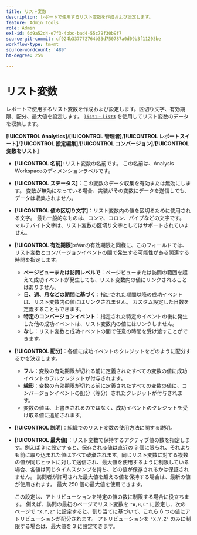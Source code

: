 ```yaml
---
title: リスト変数
description: レポートで使用するリスト変数を作成および設定します。
feature: Admin Tools
role: Admin
exl-id: 6d9a52d4-e7f3-4bbc-bad4-55c79f30b9f7
source-git-commit: cf924b337772764b33d750787a0d09b3f11203be
workflow-type: tm+mt
source-wordcount: '489'
ht-degree: 25%

---
```


# リスト変数

レポートで使用するリスト変数を作成および設定します。区切り文字、有効期限、配分、最大値を設定します。 [`list1` - `list3`](/help/implement/vars/page-vars/list.md) を使用してリスト変数のデータを収集します。

**[!UICONTROL Analytics]**/**[!UICONTROL 管理者]**/**[!UICONTROL レポートスイート]**/**[!UICONTROL 設定編集]**/**[!UICONTROL コンバージョン]**/**[!UICONTROL 変数をリスト]**

* **[!UICONTROL 名前]**: リスト変数の名前です。 この名前は、Analysis Workspaceのディメンションラベルです。

* **[!UICONTROL ステータス]**：この変数のデータ収集を有効または無効にします。 変数が無効になっている場合、実装がその変数にデータを送信しても、データは収集されません。

* **[!UICONTROL 値の区切り文字]**：リスト変数内の値を区切るために使用される文字。 最も一般的なものは、コンマ、コロン、パイプなどの文字です。 マルチバイト文字は、リスト変数の区切り文字としてはサポートされていません。

* **[!UICONTROL 有効期限]**:eVarの有効期限と同様に、このフィールドでは、リスト変数とコンバージョンイベントの間で発生する可能性がある関連する時間を指定します。
   * **ページビューまたは訪問レベルで**：ページビューまたは訪問の範囲を超えて成功イベントが発生しても、リスト変数内の値にリンクされることはありません。
   * **日、週、月などの期間に基づく**：指定された期間以降の成功イベントは、リスト変数内の値にはリンクされません。 カスタム設定した日数を定義することもできます。
   * **特定のコンバージョンイベント**：指定された特定のイベントの後に発生した他の成功イベントは、リスト変数内の値にはリンクしません。
   * **なし**：リスト変数と成功イベントの間で任意の時間を受け渡すことができます。

* **[!UICONTROL 配分]**：各値に成功イベントのクレジットをどのように配分するかを決定します。
   * **フル**：変数の有効期限が切れる前に定義されたすべての変数の値に成功イベントのフルクレジットが付与されます。
   * **線形**：変数の有効期限が切れる前に定義されたすべての変数の値に、コンバージョンイベントの配分（等分）されたクレジットが付与されます。
   * 変数の値は、上書きされるのではなく、成功イベントのクレジットを受け取る値に追加されます。

* **[!UICONTROL 説明]**：組織でのリスト変数の使用方法に関する説明。

* **[!UICONTROL 最大値]**：リスト変数で保持するアクティブ値の数を指定します。例えば 3 に設定すると、保存される値は直近の 3 個に限られ、それよりも前に取り込まれた値はすべて破棄されます。同じリスト変数に対する複数の値が同じヒットに対して送信され、最大値を使用するように制限している場合、各値は同じタイムスタンプを持ち、どの値が保存されるかは保証されません。 訪問者が許可された最大値を超える値を保持する場合は、最新の値が使用されます。 最大 250 個の最大値を使用できます。

  この設定は、アトリビューションを特定の値の数に制限する場合に役立ちます。 例えば、訪問の最初のページでリスト変数を `"A,B,C"` に設定し、次のページで `"X,Y,Z"` に設定すると、割り当てに基づいて、これら 6 つの値にアトリビューションが配分されます。 アトリビューションを `"X,Y,Z"` のみに制限する場合は、最大値を 3 に設定できます。

